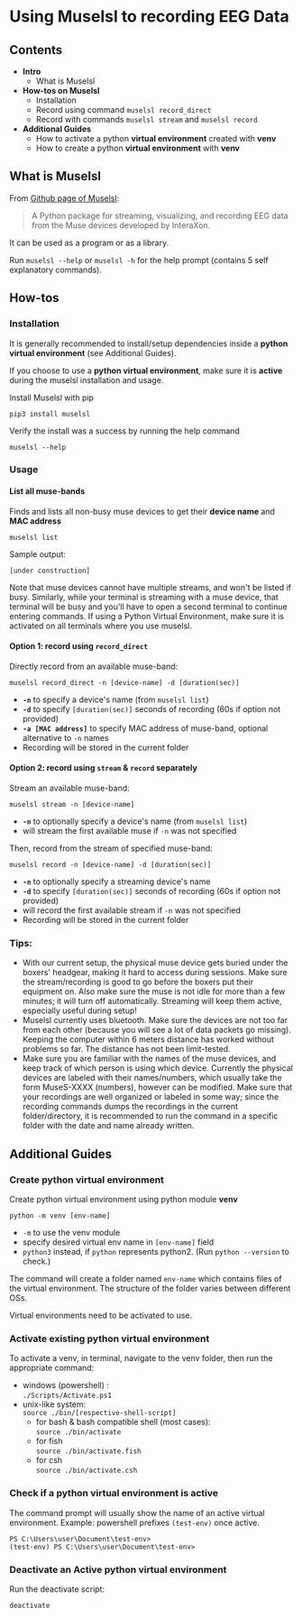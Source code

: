 # Using Muselsl to recording EEG Data

## Contents
- **Intro**
    - What is Muselsl
- **How-tos on Muselsl**
    - Installation
    - Record using command `muselsl record_direct`
    - Record with commands `muselsl stream` and `muselsl record`
- **Additional Guides**
    - How to activate a python **virtual environment** created with **venv**
    - How to create a python **virtual environment** with **venv**

## What is Muselsl
From [Github page of Muselsl](https://github.com/alexandrebarachant/muse-lsl):
> A Python package for streaming, visualizing, 
> and recording EEG data from the Muse devices developed by InteraXon.

It can be used as a program or as a library.

Run `muselsl --help` or `muselsl -h` for the help prompt (contains 5 self explanatory commands).

## How-tos
### Installation

It is generally recommended to install/setup dependencies inside a **python virtual environment** (see Additional Guides).

If you choose to use a **python virtual environment**, make sure it is **active** during the muselsl installation and usage.

Install Muselsl with pip
```
pip3 install muselsl
```
Verify the install was a success by running the help command
```
muselsl --help
```

### Usage

#### List all muse-bands
Finds and lists all non-busy muse devices to get their **device name** and **MAC address**
```
muselsl list
```

Sample output:
```
[under construction]
```

Note that muse devices cannot have multiple streams, and won't be listed if busy. 
Similarly, while your terminal is streaming with a muse device, 
that terminal will be busy and you'll have to open a second terminal to 
continue entering commands. If using a Python Virtual Environment, 
make sure it is activated on all terminals where you use muselsl.


#### Option 1: record using `record_direct`
Directly record from an available muse-band:
```
muselsl record_direct -n [device-name] -d [duration(sec)]
```
- **`-n`** to specify a device's name (from `muselsl list`)
- **`-d`** to specify `[duration(sec)]` seconds of recording (60s if option not provided)
- **`-a [MAC address]`** to specify MAC address of muse-band, optional alternative to `-n` names
- Recording will be stored in the current folder


#### Option 2: record using `stream` & `record` separately
Stream an available muse-band:
```
muselsl stream -n [device-name]
```
- **`-n`** to optionally specify a device's name (from `muselsl list`)
- will stream the first available muse if `-n` was not specified

Then, record from the stream of specified muse-band:
```
muselsl record -n [device-name] -d [duration(sec)]
```
- **`-n`** to optionally specify a streaming device's name
- **`-d`** to specify `[duration(sec)]` seconds of recording (60s if option not provided)
- will record the first available stream if `-n` was not specified
- Recording will be stored in the current folder

### Tips:
- With our current setup, the physical muse device gets buried under the boxers' headgear, making it hard to access during sessions. Make sure the stream/recording is good to go before the boxers put their equipment on. Also make sure the muse is not idle for more than a few minutes; it will turn off automatically. Streaming will keep them active, especially useful during setup!
- Muselsl currently uses bluetooth. Make sure the devices are not too far from each other (because you will see a lot of data packets go missing). Keeping the computer within 6 meters distance has worked without problems so far. The distance has not been limit-tested.
- Make sure you are familiar with the names of the muse devices, and keep track of which person is using which device. Currently the physical devices are labeled with their names/numbers, which usually take the form MuseS-XXXX (numbers), however can be modified. Make sure that your recordings are well organized or labeled in some way; since the recording commands dumps the recordings in the current folder/directory, it is recommended to run the command in a specific folder with the date and name already written.

## Additional Guides

### Create python virtual environment
Create python virtual environment using python module **venv**
```
python -m venv [env-name]
```
- `-m` to use the venv module
- specify desired virtual env name in `[env-name]` field
- `python3` instead, if `python` represents python2. (Run `python --version` to check.)

The command will create a folder named `env-name` which contains 
files of the virtual environment. The structure of the folder varies 
between different OSs.

Virtual environments need to be activated to use.

### Activate existing python virtual environment

To activate a venv, in terminal, navigate to the venv folder, then run the appropriate command:
- windows (powershell) :  
```./Scripts/Activate.ps1```
- unix-like system:  
```source ./bin/[respective-shell-script]```
    - for bash & bash compatible shell (most cases):  
      ```source ./bin/activate```
    - for fish   
      ```source ./bin/activate.fish```
    - for csh  
      ```source ./bin/activate.csh```

### Check if a python virtual environment is active
The command prompt will usually show the name of an active virtual environment.
Example: powershell prefixes `(test-env)` once active. 
```
PS C:\Users\user\Document\test-env>
(test-env) PS C:\Users\user\Document\test-env>
```

### Deactivate an Active python virtual environment
Run the deactivate script:
```
deactivate
```
